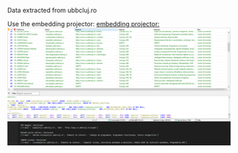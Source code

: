 Data extracted from ubbcluj.ro

Use the embedding projector: [embedding projector:](https://projector.tensorflow.org/?config=https://raw.githubusercontent.com/p0licat/university/master/Experiments/Crawling/Jupyter%20Notebooks/template_projector_config.json)
![Screenshot](Images/Capture.PNG)
